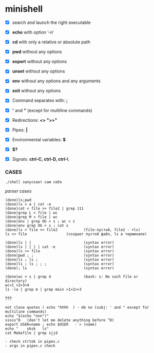 # minishell

- [X] search and launch the right executable
- [X] **echo** with option ’-n’
- [X] **cd** with only a relative or absolute path
- [X] **pwd** without any options
- [X] **export** without any options
- [X] **unset** without any options
- [X] **env** without any options and any arguments
- [X] **exit** without any options
- [X] Command separates with: **;**
- [X] **'** and **"** (except for multiline commands)
- [X] Redirections: **<> ">>"**
- [X] Pipes: **|**
- [X] Environmental variables: **$**
- [X] **$?**
- [X] Signals: **ctrl-C, ctrl-D, ctrl-\\**


### CASES

```
./shell запускает сам себя
```

*parser cases*
```
(done)ls;pwd
(done)ls > a | cat -e
(done)cat < file >> file2 | grep 111
(done)grep L < file | wc
(done)grep M < file | wc
(done)env | grep OG > s ; wc < s
(done)env grep OG > s ; cat s
(done)ls > file >> file2			(file-пустой, file2 - +ls)
ls <> file					(создает пустой файл, ls в терминале)

(done)ls | |						(syntax error)
(done)ls | | | | cat -e				(syntax error)
(done)ls >< file					(syntax error)
(done)pwd ; ;						(syntax error)
(done)ls ; ls ; 					(syntax error)
(done)ls ; ls ; ; ;					(syntax error)
(done); ls							(syntax error)

(done)wc < s | grep 4				(bash: s: No such file or directory)
wc<1 >2>3>4
ls -la | grep m | grep main >1>2>>3
```

???
```
not close quotes ( echo "hhhh  ) - mb no (subj: ' and " except for multiline commands)
echo "$(echo "nnn")"
sssss^D   (don't let me delete anything before ^D)
export USER=name ; echo $USER   - > (name)
echo "    sksk   ls"
cat Makefile | grep sjjd
```


```
- check strtok in pipes.c
- args in pipes.c check
```
